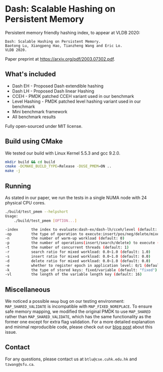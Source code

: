 # Dash: Scalable Hashing on Persistent Memory

Persistent memory friendly hashing index, to appear at VLDB 2020:

````
Dash: Scalable Hashing on Persistent Memory.
Baotong Lu, Xiangpeng Hao, Tianzheng Wang and Eric Lo.
VLDB 2020.
````
Paper preprint at https://arxiv.org/pdf/2003.07302.pdf.


## What's included

- Dash EH - Proposed Dash extendible hashing
- Dash LH - Proposed Dash linear Hashing
- CCEH - PMDK patched CCEH variant used in our benchmark
- Level Hashing - PMDK patched level hashing variant used in our benchmark
- Mini benchmark framework
- All benchmark results

Fully open-sourced under MIT license.


## Build using CMake

We tested our build with Linux Kernel 5.5.3 and gcc 9.2.0.

```bash
mkdir build && cd build
cmake -DCMAKE_BUILD_TYPE=Release -DUSE_PMEM=ON .. 
make -j
```

## Running

As stated in our paper, we run the tests in a single NUMA node with 24 physical CPU cores.

```bash
./build/test_pmem --helpshort
Usage: 
    ./build/test_pmem [OPTION...]

-index      the index to evaluate:dash-ex/dash-lh/cceh/level (default: "dash-ex")
-op         the type of operation to execute:insert/pos/neg/delete/mixed (default: "full")
-n          the number of warm-up workload (default: 0)
-p          the number of operations(insert/search/delete) to execute (default: 20000000)
-t          the number of concurrent threads (default: 1)
-r          search ratio for mixed workload: 0.0~1.0 (default: 1.0)
-s          insert ratio for mixed workload: 0.0~1.0 (default: 0.0)
-d          delete ratio for mixed workload: 0.0~1.0 (default: 0.0)
-e          whether to register epoch in application level: 0/1 (default: 0)
-k          the type of stored keys: fixed/variable (default: "fixed")
-vl         the length of the variable length key (default: 16)
```

## Miscellaneous

We noticed a possible `mmap` bug on our testing environment: `MAP_SHARED_VALIDATE` is incompatible with `MAP_FIXED_NOREPLACE`.
To ensure safe memory mapping, we modified the original PMDK to use `MAP_SHARED` rather than `MAP_SHARED_VALIDATE`, which has the same functionality as the former one except for extra flag validation.
For a more detailed explanation and minimal reproducible code, please check out our [blog post](https://blog.haoxp.xyz/posts/mmap-bug/) about this issue.

## Contact

For any questions, please contact us at `btlu@cse.cuhk.edu.hk` and `tzwang@sfu.ca`.
